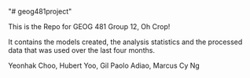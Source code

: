 "# geog481project" 

This is the Repo for GEOG 481 Group 12, Oh Crop!

It contains the models created, the analysis statistics and the processed data that was used over the last four months.

Yeonhak Choo, Hubert Yoo, Gil Paolo Adiao, Marcus Cy Ng

